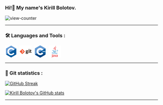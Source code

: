 ### Hi!🔭 My name's Kirill Bolotov.

![view-counter](https://komarev.com/ghpvc/?username=murloteg&style=for-the-badge&color=d7bde2&label=PROFILE+VIEWS)

---

### :hammer_and_wrench: Languages and Tools :
<div>
  <img src="https://github.com/devicons/devicon/blob/master/icons/c/c-original.svg" title="C" alt="C" width="40" height="40"/>&nbsp;
  <img src="https://github.com/devicons/devicon/blob/master/icons/git/git-original-wordmark.svg" title="Git" **alt="Git" width="40" height="40"/>&nbsp;
  <img src="https://github.com/devicons/devicon/blob/master/icons/cplusplus/cplusplus-original.svg" title="C++" alt="C++" width="40" height="40"/>&nbsp;
  <img src="https://github.com/devicons/devicon/blob/master/icons/java/java-original-wordmark.svg" title="Java" alt="Java" width="40" height="40"/>
</div>

---

### :page_with_curl: Git statistics :

[![GitHub Streak](https://github-readme-streak-stats.herokuapp.com?user=murloteg&theme=github-dark-blue&border_radius=4&date_format=M%20j%5B%2C%20Y%5D)](https://git.io/streak-stats)

[![Kirill Bolotov's GitHub stats](https://github-readme-stats.vercel.app/api?username=murloteg&theme=algolia&show_icons=true)](https://github.com/murloteg)


---

<!--
**murloteg/murloteg** is a ✨ _special_ ✨ repository because its `README.md` (this file) appears on your GitHub profile.

Here are some ideas to get you started:

- 🔭 I’m currently working on ...
- 🌱 I’m currently learning ...
- 👯 I’m looking to collaborate on ...
- 🤔 I’m looking for help with ...
- 💬 Ask me about ...
- 📫 How to reach me: ...
- 😄 Pronouns: ...
- ⚡ Fun fact: ...
-->
